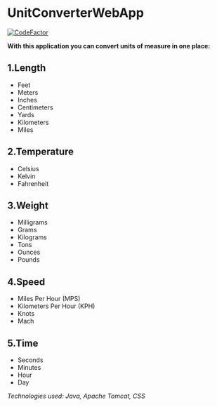 # UnitConverterWebApp
[![CodeFactor](https://www.codefactor.io/repository/github/mpara30/unitconverterwebapp/badge)](https://www.codefactor.io/repository/github/mpara30/unitconverterwebapp)

**With this application you can convert units of measure in one place:**

## **1.Length**
  - Feet
  - Meters
  - Inches
  - Centimeters
  - Yards
  - Kilometers
  - Miles

## **2.Temperature**
  - Celsius
  - Kelvin
  - Fahrenheit

## **3.Weight**
  - Milligrams
  - Grams
  - Kilograms
  - Tons
  - Ounces
  - Pounds

## **4.Speed**
  - Miles Per Hour (MPS)
  - Kilometers Per Hour (KPH)
  - Knots
  - Mach

## **5.Time**
  - Seconds
  - Minutes
  - Hour
  - Day

_Technologies used: Java, Apache Tomcat, CSS_
